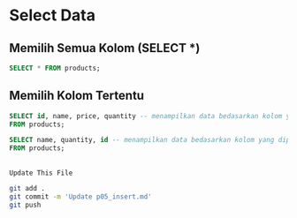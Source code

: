 # Select Data

## Memilih Semua Kolom (SELECT *)
```sql
SELECT * FROM products;
```

## Memilih Kolom Tertentu
```sql
SELECT id, name, price, quantity -- menampilkan data bedasarkan kolom yang dipilih
FROM products;
```
```sql
SELECT name, quantity, id -- menampilkan data bedasarkan kolom yang dipilih
FROM products;
```

##
```bash
Update This File
```
```bash
git add .
git commit -m 'Update p05_insert.md'
git push

```
